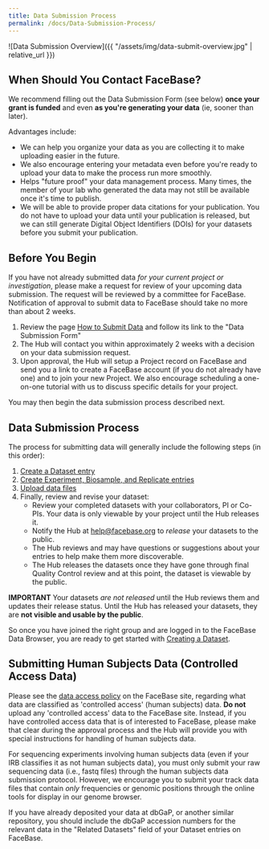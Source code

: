 ```yaml
---
title: Data Submission Process
permalink: /docs/Data-Submission-Process/
---
```


![Data Submission Overview]({{ "/assets/img/data-submit-overview.jpg" | relative_url }})

## When Should You Contact FaceBase?

We recommend filling out the Data Submission Form (see below) **once your grant is funded** and even **as you're generating your data** (ie, sooner than later).

Advantages include:
* We can help you organize your data as you are collecting it to make uploading easier in the future.
* We also encourage entering your metadata even before you're ready to upload your data to make the process run more smoothly.
* Helps "future proof" your data management process. Many times, the member of your lab who generated the data may not still be available once it's time to publish.
* We will be able to provide proper data citations for your publication. You do not have to upload your data until your publication is released, but we can still generate Digital Object Identifiers (DOIs) for your datasets before you submit your publication.

## Before You Begin

If you have not already submitted data _for your current project or investigation_, please make a request for review of your upcoming data submission. The request will be reviewed by a committee for FaceBase. Notification of approval to submit data to FaceBase should take no more than about 2 weeks.

1. Review the page [How to Submit Data](https://www.facebase.org/contributing/submitting/) and follow its link to the "Data Submission Form"
2. The Hub will contact you within approximately 2 weeks with a decision on your data submission request.
3. Upon approval, the Hub will setup a Project record on FaceBase and send you a link to create a FaceBase account (if you do not already have one) and to join your new Project. We also encourage scheduling a one-on-one tutorial with us to discuss specific details for your project.

You may then begin the data submission process described next.

## Data Submission Process

The process for submitting data will generally include the following steps (in this order):
1. [Create a Dataset entry](../Create-a-Dataset/)
2. [Create Experiment, Biosample, and Replicate entries](../Describe-Experiments-Biosamples-and-Replicates/)
3. [Upload data files](../Upload-Files/)
4. Finally, review and revise your dataset:
    - Review your completed datasets with your collaborators, PI or Co-PIs. Your data is only viewable by your project until the Hub releases it.
    - Notify the Hub at [help@facebase.org](mailto:help@facebase.org) to _release_ your datasets to the public.
    - The Hub reviews and may have questions or suggestions about your entries to help make them more discoverable.
    - The Hub releases the datasets once they have gone through final Quality Control review and at this point, the dataset is viewable by the public.

**IMPORTANT** Your datasets _are not released_ until the Hub reviews them and updates their release status. Until the Hub has released your datasets, they are **not visible and usable by the public**.

So once you have joined the right group and are logged in to the FaceBase Data Browser, you are ready to get started with [Creating a Dataset](../Create-a-Dataset/).

## Submitting Human Subjects Data (Controlled Access Data)

Please see the [data access policy](https://www.facebase.org/methods/policies/) on the FaceBase site, regarding what data are classified as 'controlled access' (human subjects) data. **Do not** upload any 'controlled access' data to the FaceBase site. Instead,
if you have controlled access data that is of interested to FaceBase, please make that clear during the approval process and the Hub will provide you with special instructions for handling of human subjects data.

For sequencing experiments involving human subjects data (even if your IRB classifies it as not human subjects data), you must only submit your raw sequencing data (i.e., fastq files) through the human subjects data submission protocol. However, we encourage you to submit your track data files that contain _only_ frequencies or genomic positions through the online tools for display in our genome browser.

If you have already deposited your data at dbGaP, or another similar repository, you should include the dbGaP accession numbers for the relevant data in the "Related Datasets" field of your Dataset entries on FaceBase.
